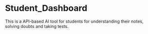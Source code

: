 # Student_Dashboard
This is a API-based AI tool for students for understanding their notes, solving doubts and taking tests.
